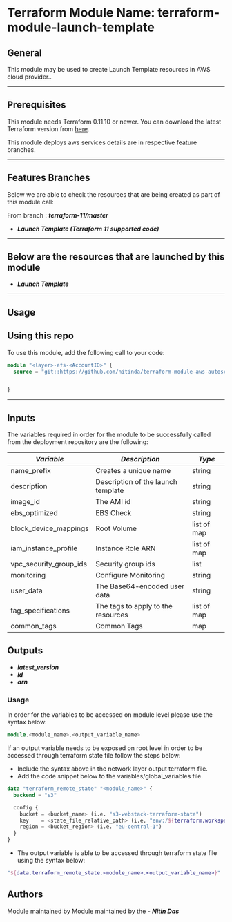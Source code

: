 # Terraform Module Name: terraform-module-launch-template


## General

This module may be used to create Launch Template resources in AWS cloud provider..

---


## Prerequisites

This module needs Terraform 0.11.10 or newer.
You can download the latest Terraform version from [here](https://www.terraform.io/downloads.html).

This module deploys aws services details are in respective feature branches.

---

## Features Branches

Below we are able to check the resources that are being created as part of this module call:

From branch : **_terraform-11/master_**

* **_Launch Template (Terraform 11 supported code)_**


---

## Below are the resources that are launched by this module

* **_Launch Template_**


---

## Usage

## Using this repo

To use this module, add the following call to your code:

```tf
module "<layer>-efs-<AccountID>" {
  source = "git::https://github.com/nitinda/terraform-module-aws-autoscaling-group.git?ref=master"


}
```

---



## Inputs

The variables required in order for the module to be successfully called from the deployment repository are the following:


|         **_Variable_**          |        **_Description_**            |   **_Type_**   |
|---------------------------------|-------------------------------------|----------------|
| name_prefix                     | Creates a unique name               | string         |
| description                     | Description of the launch template  | string         |
| image_id                        | The AMI id                          | string         |
| ebs_optimized                   | EBS Check                           | string         |
| block_device_mappings           | Root Volume                         | list of map    |
| iam_instance_profile            | Instance Role ARN                   | list of map    |
| vpc_security_group_ids          | Security group ids                  | list           |
| monitoring                      | Configure Monitoring                | string         |
| user_data                       | The Base64-encoded user data        | string         |
| tag_specifications              | The tags to apply to the resources  | list of map    |
| common_tags                     | Common Tags                         | map            |





## Outputs

* **_latest\_version_**
* **_id_**
* **_arn_**




### Usage
In order for the variables to be accessed on module level please use the syntax below:

```tf
module.<module_name>.<output_variable_name>
```

If an output variable needs to be exposed on root level in order to be accessed through terraform state file follow the steps below:

- Include the syntax above in the network layer output terraform file.
- Add the code snippet below to the variables/global_variables file.

```tf
data "terraform_remote_state" "<module_name>" {
  backend = "s3"

  config {
    bucket = <bucket_name> (i.e. "s3-webstack-terraform-state")
    key    = <state_file_relative_path> (i.e. "env:/${terraform.workspace}/4_Networking/terraform.tfstate")
    region = <bucket_region> (i.e. "eu-central-1")
  }
}
```

- The output variable is able to be accessed through terraform state file using the syntax below:

```tf
"${data.terraform_remote_state.<module_name>.<output_variable_name>}"
```

## Authors
Module maintained by Module maintained by the - **_Nitin Das_**
